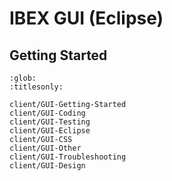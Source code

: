 # IBEX GUI (Eclipse)

## Getting Started

```{toctree}
:glob:
:titlesonly:

client/GUI-Getting-Started
client/GUI-Coding
client/GUI-Testing
client/GUI-Eclipse
client/GUI-CSS
client/GUI-Other
client/GUI-Troubleshooting
client/GUI-Design
```
